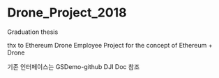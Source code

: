 # Drone_Project_2018
Graduation thesis 

thx to Ethereum Drone Employee Project for the concept of Ethereum + Drone

기존 인터페이스는 GSDemo-github DJI Doc 참조
